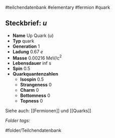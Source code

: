 #teilchendatenbank  #elementary  #fermion  #quark 
## Steckbrief: $u$


- **Name** Up Quark ($u$)
- **Typ** quark
- **Generation** 1
- **Ladung** 0.67 $e$
- **Masse** 0.00216 MeV/c$^2$
- **Lebensdauer** inf s
- **Spin** 0.5
- **Quarkquantenzahlen**
    - **Isospin** 0.5
    - **Strangeness** 0
    - **Charm** 0
    - **Bottomness** 0
    - **Topness** 0



Siehe auch:  [[Fermionen]] und [[Quarks]]




 *Folder tags:*

#folder/Teilchendatenbank